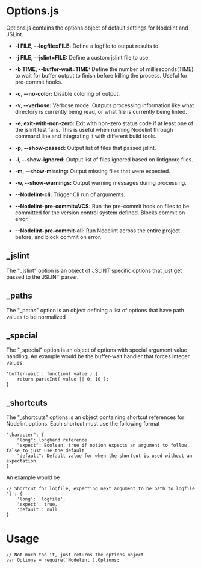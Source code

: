 Options.js
==========

Options.js contains the options object of default settings for Nodelint and JSLint.



 - **-l FILE, --logfile=FILE:** Define a logfile to output results to.

 - **-j FILE, --jslint=FILE:** Define a custom jslint file to use.

 - **-b TIME, --buffer-wait=TIME:** Define the number of milliseconds(TIME) to wait for buffer output to finish before killing the process. Useful for pre-commit hooks.

 - **-c, --no-color:** Disable coloring of output.

 - **-v, --verbose:** Verbose mode. Outputs processing information like what directory is currently being read, or what file is currently being linted.

 - **-e, exit-with-non-zero:** Exit with non-zero status code if at least one of the jslint test fails. This is useful when running Nodelint through command line and integrating it with different build tools.

 - **-p, --show-passed:** Output list of files that passed jslint.

 - **-i, --show-ignored:** Output list of files ignored based on lintignore files.

 - **-m, --show-missing:** Output missing files that were expected.

 - **-w, --show-warnings:** Output warning messages during processing.

 - **--Nodelint-cli:** Trigger Cli run of arguments.

 - **--Nodelint-pre-commit=VCS:** Run the pre-commit hook on files to be committed for the version control system defined. Blocks commit on error.

 - **--Nodelint-pre-commit-all:** Run Nodelint across the entire project before, and block commit on error.



_jslint
------

The "_jslint" option is an object of JSLINT specific options that just get passed to the JSLINT parser.



_paths
------

The "_paths" option is an object defining a list of options that have path values to be normalized


_special
--------

The "_special" option is an object of options with special argument value handling.
An example would be the buffer-wait handler that forces integer values:

	'buffer-wait': function( value ) {
		return parseInt( value || 0, 10 );
	}


_shortcuts
----------

The "_shortcuts" options is an object containing shortcut references for Nodelint options. Each shortcut must use the following format

	"character": {
		"long": longhand reference
		"expect": Boolean, true if option expects an argument to follow, false to just use the default
		"default": Default value for when the shortcut is used without an expectation
	}

An example would be

	// Shortcut for logfile, expecting next argument to be path to logfile
	'l': {
		'long': 'logfile',
		'expect': true,
		'default': null
	}



Usage
=====

	// Not much too it, just returns the options object
	var Options = require('Nodelint').Options;
